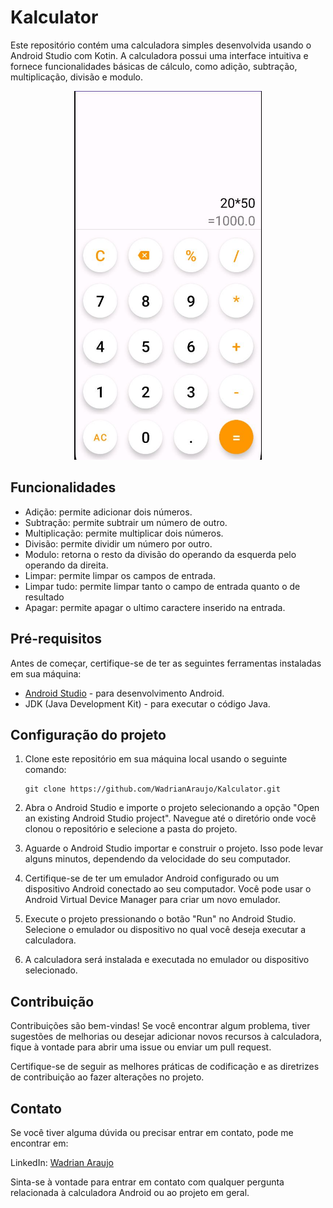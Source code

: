# Kalculator

Este repositório contém uma calculadora simples desenvolvida usando o Android Studio com Kotin. A calculadora possui uma interface intuitiva e fornece funcionalidades básicas de cálculo, como adição, subtração, multiplicação, divisão e modulo.

<p align="center">
  <img src="https://github.com/WadrianAraujo/WadrianAraujo/blob/790d4be487a187f9b5bd0de62a5724aea49c29a2/ImagesForReadMe/Kalculator/HomeKalculator.jpg" width="300">
</p>

## Funcionalidades

- Adição: permite adicionar dois números.
- Subtração: permite subtrair um número de outro.
- Multiplicação: permite multiplicar dois números.
- Divisão: permite dividir um número por outro.
- Modulo: retorna o resto da divisão do operando da esquerda pelo operando da direita.
- Limpar: permite limpar os campos de entrada.
- Limpar tudo: permite limpar tanto o campo de entrada quanto o de resultado
- Apagar: permite apagar o ultimo caractere inserido na entrada.

## Pré-requisitos

Antes de começar, certifique-se de ter as seguintes ferramentas instaladas em sua máquina:

- [Android Studio](https://developer.android.com/studio) - para desenvolvimento Android.
- JDK (Java Development Kit) - para executar o código Java.

## Configuração do projeto

1. Clone este repositório em sua máquina local usando o seguinte comando:

   ```
   git clone https://github.com/WadrianAraujo/Kalculator.git
   ```

2. Abra o Android Studio e importe o projeto selecionando a opção "Open an existing Android Studio project". Navegue até o diretório onde você clonou o repositório e selecione a pasta do projeto.

3. Aguarde o Android Studio importar e construir o projeto. Isso pode levar alguns minutos, dependendo da velocidade do seu computador.

4. Certifique-se de ter um emulador Android configurado ou um dispositivo Android conectado ao seu computador. Você pode usar o Android Virtual Device Manager para criar um novo emulador.

5. Execute o projeto pressionando o botão "Run" no Android Studio. Selecione o emulador ou dispositivo no qual você deseja executar a calculadora.

6. A calculadora será instalada e executada no emulador ou dispositivo selecionado.

## Contribuição

Contribuições são bem-vindas! Se você encontrar algum problema, tiver sugestões de melhorias ou desejar adicionar novos recursos à calculadora, fique à vontade para abrir uma issue ou enviar um pull request.

Certifique-se de seguir as melhores práticas de codificação e as diretrizes de contribuição ao fazer alterações no projeto.

## Contato

Se você tiver alguma dúvida ou precisar entrar em contato, pode me encontrar em:

LinkedIn: [Wadrian Araujo](https://www.linkedin.com/in/wadrian-araujo)

Sinta-se à vontade para entrar em contato com qualquer pergunta relacionada à calculadora Android ou ao projeto em geral.
